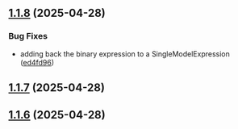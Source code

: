 ## [1.1.8](https://github.com/mParticle/audience-sdk/compare/audience-typescript-schema@1.1.7...audience-typescript-schema@1.1.8) (2025-04-28)


### Bug Fixes

* adding back the binary expression to a SingleModelExpression ([ed4fd96](https://github.com/mParticle/audience-sdk/commit/ed4fd96e4e409d86e72b198e556da96cc0246959))

## [1.1.7](https://github.com/mParticle/audience-sdk/compare/audience-typescript-schema@1.1.6...audience-typescript-schema@1.1.7) (2025-04-28)

## [1.1.6](https://github.com/mParticle/audience-sdk/compare/audience-typescript-schema@1.1.5...audience-typescript-schema@1.1.6) (2025-04-28)
